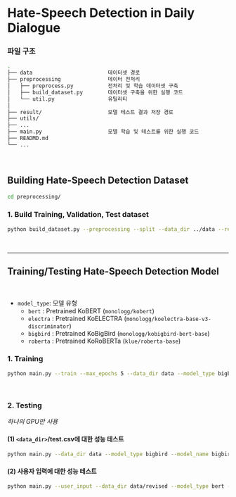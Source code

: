# **Hate-Speech Detection in Daily Dialogue**

### **파일 구조**

```bash
.
├── data                        데이터셋 경로
├── preprocessing               데이터 전처리 
│   ├── preprocess.py           전처리 및 학습 데이터셋 구축
│   ├── build_dataset.py        데이터셋 구축을 위한 실행 코드
│   └── util.py                 유틸리티                 
│
├── result/                     모델 테스트 결과 저장 경로
├── utils/
├── ...
├── main.py                     모델 학습 및 테스트를 위한 실행 코드
├── READMD.md
└── ...
```

<br>

## **Building Hate-Speech Detection Dataset** 


```bash
cd preprocessing/
```

### 1. Build Training, Validation, Test dataset
```bash
python build_dataset.py --preprocessing --split --data_dir ../data --result_dir ../data
```

<br>

---

## **Training/Testing Hate-Speech Detection Model** 

<br>

- `model_type`: 모델 유형      
    - `bert` : Pretrained KoBERT (`monologg/kobert`)
    - `electra` : Pretrained KoELECTRA (`monologg/koelectra-base-v3-discriminator`)
    - `bigbird` : Pretrained KoBigBird (`monologg/kobigbird-bert-base`)
    - `roberta` : Pretrained KoRoBERTa (`klue/roberta-base`)

### 1. Training 

```bash
python main.py --train --max_epochs 5 --data_dir data --model_type bigbird --model_name bigbird --max_len 64 --gpuid 0
```

<br>

### 2. Testing

*하나의 GPU만 사용*  

#### (1) `<data_dir>`/test.csv에 대한 성능 테스트

```bash
python main.py --data_dir data --model_type bigbird --model_name bigbird --save_dir result --max_len 64 --gpuid 0 --model_pt model_ckpt/모델이름.ckpt
```

#### (2) 사용자 입력에 대한 성능 테스트

```bash
python main.py --user_input --data_dir data/revised --model_type bert --max_len 64 --gpuid 0 --model_pt <model checkpoint path>
```

<br>


